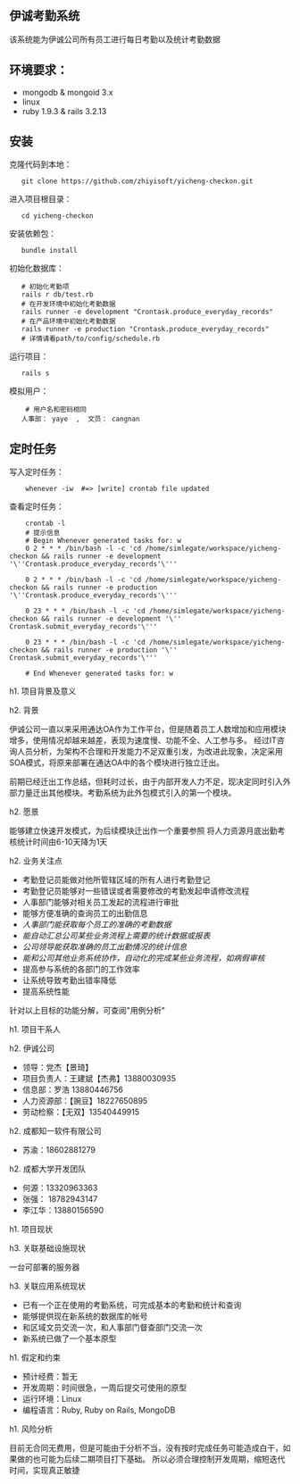 ## 伊诚考勤系统
  该系统能为伊诚公司所有员工进行每日考勤以及统计考勤数据

## 环境要求：

* mongodb & mongoid 3.x
* linux 
* ruby 1.9.3 & rails 3.2.13

## 安装
克隆代码到本地：

       git clone https://github.com/zhiyisoft/yicheng-checkon.git
进入项目根目录：

       cd yicheng-checkon
       
安装依赖包：

       bundle install
       
初始化数据库：

       # 初始化考勤项
       rails r db/test.rb
       # 在开发环境中初始化考勤数据
       rails runner -e development "Crontask.produce_everyday_records"
       # 在产品环境中初始化考勤数据
       rails runner -e production "Crontask.produce_everyday_records"
       # 详情请看path/to/config/schedule.rb
运行项目：

       rails s
模拟用户：

        # 用户名和密码相同
       人事部： yaye  ,  文员： cangnan
       
## 定时任务
写入定时任务：

        whenever -iw  #=> [write] crontab file updated
        
查看定时任务：

        crontab -l
        # 提示信息
        # Begin Whenever generated tasks for: w
        0 2 * * * /bin/bash -l -c 'cd /home/simlegate/workspace/yicheng-checkon && rails runner -e development '\''Crontask.produce_everyday_records'\'''

        0 2 * * * /bin/bash -l -c 'cd /home/simlegate/workspace/yicheng-checkon && rails runner -e production '\''Crontask.produce_everyday_records'\'''
  
        0 23 * * * /bin/bash -l -c 'cd /home/simlegate/workspace/yicheng-checkon && rails runner -e development '\'' Crontask.submit_everyday_records'\'''

        0 23 * * * /bin/bash -l -c 'cd /home/simlegate/workspace/yicheng-checkon && rails runner -e production '\'' Crontask.submit_everyday_records'\'''

        # End Whenever generated tasks for: w
        
h1. 项目背景及意义

h2. 背景

伊诚公司一直以来采用通达OA作为工作平台，但是随着员工人数增加和应用模块增多，使用情况却越来越差，表现为速度慢、功能不全、人工参与多。
经过IT咨询人员分析，为架构不合理和开发能力不足双重引发，为改进此现象，决定采用SOA模式，将原来部署在通达OA中的各个模块进行独立迁出。

前期已经迁出工作总结，但耗时过长，由于内部开发人力不足，现决定同时引入外部力量迁出其他模块。考勤系统为此外包模式引入的第一个模块。

h2. 愿景

能够建立快速开发模式，为后续模块迁出作一个重要参照
将人力资源月底出勤考核统计时间由6-10天降为1天

h2. 业务关注点

* 考勤登记员能做对他所管辖区域的所有人进行考勤登记
* 考勤登记员能够对一些错误或者需要修改的考勤发起申请修改流程
* 人事部门能够对相关员工发起的流程进行审批
* 能够方便准确的查询员工的出勤信息 
* *人事部门能获取每个员工的准确的考勤数据*
* *能自动汇总公司某些业务流程上需要的统计数据或报表*
* *公司领导能获取准确的员工出勤情况的统计信息*
* *能和公司其他业务系统协作，自动化的完成某些业务流程，如病假审核*
* 提高参与系统的各部门的工作效率
* 让系统导致考勤出错率降低
* 提高系统性能

针对以上目标的功能分解，可查阅"用例分析"

h1. 项目干系人

h2. 伊诚公司 

* 领导：党杰【景琦】
* 项目负责人：王建斌【杰弗】13880030935
* 信息部：罗浩 13880446756
* 人力资源部：【豌豆】18227650895
* 劳动检察：【无双】13540449915

h2. 成都知一软件有限公司  
  
* 苏渝：18602881279

h2. 成都大学开发团队

* 何源：13320963363
* 张强： 18782943147
* 李江华：13880156590  

h1. 项目现状

h3. 关联基础设施现状

一台可部署的服务器

h3. 关联应用系统现状

* 已有一个正在使用的考勤系统，可完成基本的考勤和统计和查询
* 能够提供现在新系统的数据库的帐号
* 和区域文员交流一次，和人事部门督查部门交流一次
* 新系统已做了一个基本原型

h1. 假定和约束

* 预计经费：暂无
* 开发周期：时间很急，一周后提交可使用的原型
* 运行环境：Linux
* 编程语言：Ruby, Ruby on Rails, MongoDB

h1. 风险分析

目前无合同无费用，但是可能由于分析不当，没有按时完成任务可能造成白干，如果做的也可能为后续二期项目打下基础。
所以必须合理控制开发周期，缩短迭代时间，实现真正敏捷
